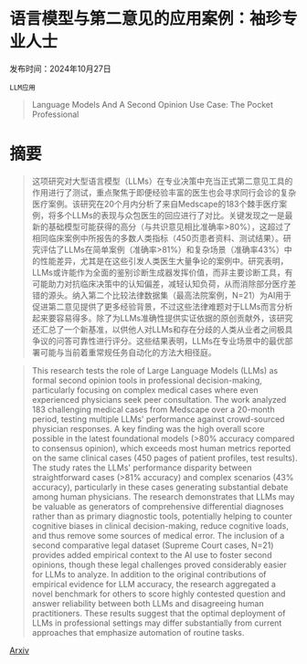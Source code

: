 # 语言模型与第二意见的应用案例：袖珍专业人士

发布时间：2024年10月27日

`LLM应用`

> Language Models And A Second Opinion Use Case: The Pocket Professional

# 摘要

> 这项研究对大型语言模型（LLMs）在专业决策中充当正式第二意见工具的作用进行了测试，重点聚焦于即便经验丰富的医生也会寻求同行会诊的复杂医疗案例。该研究在20个月内分析了来自Medscape的183个棘手医疗案例，将多个LLMs的表现与众包医生的回应进行了对比。关键发现之一是最新的基础模型可能获得的高分（与共识意见相比准确率>80%），这超过了相同临床案例中所报告的多数人类指标（450页患者资料、测试结果）。研究评估了LLMs在简单案例（准确率>81%）和复杂场景（准确率43%）中的性能差异，尤其是在这些引发人类医生大量争论的案例中。研究表明，LLMs或许能作为全面的鉴别诊断生成器发挥价值，而非主要诊断工具，有可能助力对抗临床决策中的认知偏差，减轻认知负荷，从而消除部分医疗差错的源头。纳入第二个比较法律数据集（最高法院案例，N=21）为AI用于促进第二意见提供了更多经验背景，不过这些法律难题对于LLMs而言分析起来要容易得多。除了为LLMs准确性提供实证依据的原创贡献外，该研究还汇总了一个新基准，以供他人对LLMs和存在分歧的人类从业者之间极具争议的问答可靠性进行评分。这些结果表明，LLMs在专业场景中的最优部署可能与当前着重常规任务自动化的方法大相径庭。

> This research tests the role of Large Language Models (LLMs) as formal second opinion tools in professional decision-making, particularly focusing on complex medical cases where even experienced physicians seek peer consultation. The work analyzed 183 challenging medical cases from Medscape over a 20-month period, testing multiple LLMs' performance against crowd-sourced physician responses. A key finding was the high overall score possible in the latest foundational models (>80% accuracy compared to consensus opinion), which exceeds most human metrics reported on the same clinical cases (450 pages of patient profiles, test results). The study rates the LLMs' performance disparity between straightforward cases (>81% accuracy) and complex scenarios (43% accuracy), particularly in these cases generating substantial debate among human physicians. The research demonstrates that LLMs may be valuable as generators of comprehensive differential diagnoses rather than as primary diagnostic tools, potentially helping to counter cognitive biases in clinical decision-making, reduce cognitive loads, and thus remove some sources of medical error. The inclusion of a second comparative legal dataset (Supreme Court cases, N=21) provides added empirical context to the AI use to foster second opinions, though these legal challenges proved considerably easier for LLMs to analyze. In addition to the original contributions of empirical evidence for LLM accuracy, the research aggregated a novel benchmark for others to score highly contested question and answer reliability between both LLMs and disagreeing human practitioners. These results suggest that the optimal deployment of LLMs in professional settings may differ substantially from current approaches that emphasize automation of routine tasks.

[Arxiv](https://arxiv.org/abs/2410.20636)